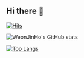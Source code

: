 ## Hi there 👋

<!--
**weonjinho/weonjinho** is a ✨ _special_ ✨ repository because its `README.md` (this file) appears on your GitHub profile.

Here are some ideas to get you started:

- 🔭 I’m currently working on ...
- 🌱 I’m currently learning ...
- 👯 I’m looking to collaborate on ...
- 🤔 I’m looking for help with ...
- 💬 Ask me about ...
- 📫 How to reach me: ...
- 😄 Pronouns: ...
- ⚡ Fun fact: ...
-->
[![Hits](https://hits.seeyoufarm.com/api/count/incr/badge.svg?url=https%3A%2F%2Fgithub.com%2Fweonjinho&count_bg=%232196F3&title_bg=%230D47A1&icon=&icon_color=%23E7E7E7&title=hits&edge_flat=false)](https://hits.seeyoufarm.com)

![WeonJinHo's GitHub stats](https://github-readme-stats.vercel.app/api?username=weonjinho&show_icons=true&theme=vue-dark)

[![Top Langs](https://github-readme-stats.vercel.app/api/top-langs/?username=weonjinho)](https://github.com/anuraghazra/github-readme-stats)

